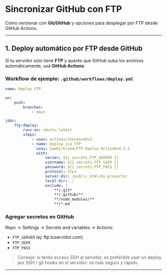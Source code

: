 # Sincronizar GitHub con FTP

Cómo versionar con **Git/GitHub** y opciones para desplegar por FTP desde GitHub Actions.

---

## 1. Deploy automático por FTP desde GitHub

Si tu servidor solo tiene **FTP** y querés que GitHub suba los archivos automáticamente, usá **GitHub Actions**.

### Workflow de ejemplo: `.github/workflows/deploy.yml`

```yaml
name: Deploy FTP

on:
    push:
        branches:
            - main

jobs:
    ftp-deploy:
        runs-on: ubuntu-latest
        steps:
            - uses: actions/checkout@v3
            - name: Deploy via FTP
              uses: SamKirkland/FTP-Deploy-Action@v4.3.5
              with:
                  server: ${{ secrets.FTP_SERVER }}
                  username: ${{ secrets.FTP_USER }}
                  password: ${{ secrets.FTP_PASS }}
                  protocol: ftps
                  server-dir: /public_html/mi-proyecto/
                  local-dir: ./
                  exclude: |
                      **/.git*
                      **/.github/**
                      **/node_modules/**
                      **/*.md
```

### Agregar secretos en GitHub

Repo → Settings → Secrets and variables → Actions:

-   `FTP_SERVER` (ej: ftp.tuservidor.com)
-   `FTP_USER`
-   `FTP_PASS`

> Consejo: si tenés acceso SSH al servidor, es preferible usar un deploy por SSH / git hooks en el servidor: es más seguro y rápido.

---
